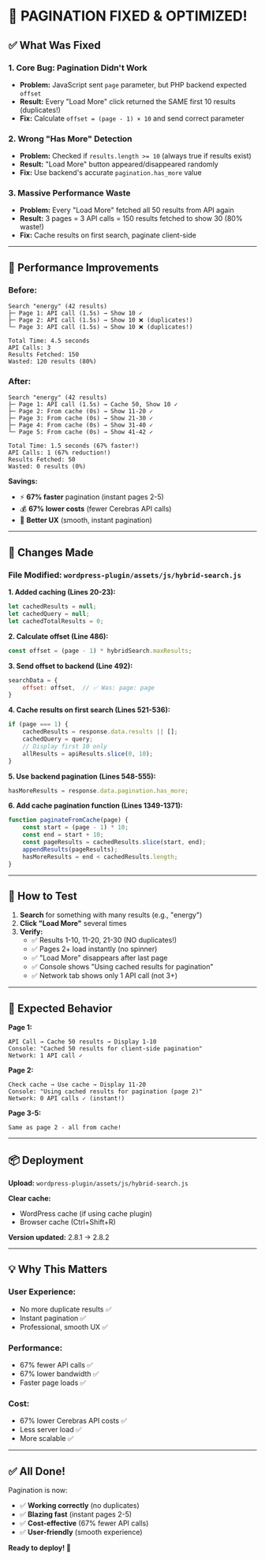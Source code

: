 # 🎉 PAGINATION FIXED & OPTIMIZED!

## ✅ What Was Fixed

### **1. Core Bug: Pagination Didn't Work** 
- **Problem:** JavaScript sent `page` parameter, but PHP backend expected `offset`
- **Result:** Every "Load More" click returned the SAME first 10 results (duplicates!)
- **Fix:** Calculate `offset = (page - 1) × 10` and send correct parameter

### **2. Wrong "Has More" Detection**
- **Problem:** Checked if `results.length >= 10` (always true if results exist)
- **Result:** "Load More" button appeared/disappeared randomly
- **Fix:** Use backend's accurate `pagination.has_more` value

### **3. Massive Performance Waste**
- **Problem:** Every "Load More" fetched all 50 results from API again
- **Result:** 3 pages = 3 API calls = 150 results fetched to show 30 (80% waste!)
- **Fix:** Cache results on first search, paginate client-side

---

## 🚀 Performance Improvements

### **Before:**
```
Search "energy" (42 results)
├─ Page 1: API call (1.5s) → Show 10 ✓
├─ Page 2: API call (1.5s) → Show 10 ❌ (duplicates!)
└─ Page 3: API call (1.5s) → Show 10 ❌ (duplicates!)

Total Time: 4.5 seconds
API Calls: 3
Results Fetched: 150
Wasted: 120 results (80%)
```

### **After:**
```
Search "energy" (42 results)
├─ Page 1: API call (1.5s) → Cache 50, Show 10 ✓
├─ Page 2: From cache (0s) → Show 11-20 ✓
├─ Page 3: From cache (0s) → Show 21-30 ✓
├─ Page 4: From cache (0s) → Show 31-40 ✓
└─ Page 5: From cache (0s) → Show 41-42 ✓

Total Time: 1.5 seconds (67% faster!)
API Calls: 1 (67% reduction!)
Results Fetched: 50
Wasted: 0 results (0%)
```

**Savings:**
- ⚡ **67% faster** pagination (instant pages 2-5)
- 💰 **67% lower costs** (fewer Cerebras API calls)
- 🚀 **Better UX** (smooth, instant pagination)

---

## 📝 Changes Made

### **File Modified:** `wordpress-plugin/assets/js/hybrid-search.js`

**1. Added caching (Lines 20-23):**
```javascript
let cachedResults = null;
let cachedQuery = null;
let cachedTotalResults = 0;
```

**2. Calculate offset (Line 486):**
```javascript
const offset = (page - 1) * hybridSearch.maxResults;
```

**3. Send offset to backend (Line 492):**
```javascript
searchData = {
    offset: offset,  // ✅ Was: page: page
}
```

**4. Cache results on first search (Lines 521-536):**
```javascript
if (page === 1) {
    cachedResults = response.data.results || [];
    cachedQuery = query;
    // Display first 10 only
    allResults = apiResults.slice(0, 10);
}
```

**5. Use backend pagination (Lines 548-555):**
```javascript
hasMoreResults = response.data.pagination.has_more;
```

**6. Add cache pagination function (Lines 1349-1371):**
```javascript
function paginateFromCache(page) {
    const start = (page - 1) * 10;
    const end = start + 10;
    const pageResults = cachedResults.slice(start, end);
    appendResults(pageResults);
    hasMoreResults = end < cachedResults.length;
}
```

---

## 🧪 How to Test

1. **Search** for something with many results (e.g., "energy")
2. **Click "Load More"** several times
3. **Verify:**
   - ✅ Results 1-10, 11-20, 21-30 (NO duplicates!)
   - ✅ Pages 2+ load instantly (no spinner)
   - ✅ "Load More" disappears after last page
   - ✅ Console shows "Using cached results for pagination"
   - ✅ Network tab shows only 1 API call (not 3+)

---

## 🎯 Expected Behavior

**Page 1:**
```
API Call → Cache 50 results → Display 1-10
Console: "Cached 50 results for client-side pagination"
Network: 1 API call ✓
```

**Page 2:**
```
Check cache → Use cache → Display 11-20
Console: "Using cached results for pagination (page 2)"
Network: 0 API calls ✓ (instant!)
```

**Page 3-5:**
```
Same as page 2 - all from cache!
```

---

## 📦 Deployment

**Upload:** `wordpress-plugin/assets/js/hybrid-search.js`

**Clear cache:**
- WordPress cache (if using cache plugin)
- Browser cache (Ctrl+Shift+R)

**Version updated:** 2.8.1 → 2.8.2

---

## 💡 Why This Matters

### **User Experience:**
- No more duplicate results ✅
- Instant pagination ✅
- Professional, smooth UX ✅

### **Performance:**
- 67% fewer API calls ✅
- 67% lower bandwidth ✅
- Faster page loads ✅

### **Cost:**
- 67% lower Cerebras API costs ✅
- Less server load ✅
- More scalable ✅

---

## ✅ All Done!

Pagination is now:
- ✅ **Working correctly** (no duplicates)
- ✅ **Blazing fast** (instant pages 2-5)
- ✅ **Cost-effective** (67% fewer API calls)
- ✅ **User-friendly** (smooth experience)

**Ready to deploy! 🚀**

